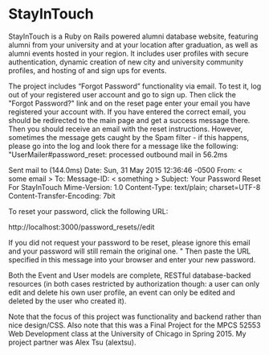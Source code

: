 # StayInTouch

StayInTouch is a Ruby on Rails powered alumni database website, featuring alumni from your university and at your location after graduation, as well as alumni events hosted in your region. It includes user profiles with secure authentication, dynamic creation of new city and university community profiles, and hosting of and sign ups for events. 

The project includes “Forgot Password” functionality via email. To test it, log out of your registered user account and go to sign up. Then click the "Forgot Password?" link and on the reset page enter your email you have registered your account with. If you have entered the correct email, you should be redirected to the main page and get a success message there. Then you should receive an email with the reset instructions. However, sometimes the message gets caught by the Spam filter - if this happens, please go into the log and look there for a message like the following:
"UserMailer#password_reset: processed outbound mail in 56.2ms

Sent mail to <your email address> (144.0ms)
Date: Sun, 31 May 2015 12:36:46 -0500
From: < some email >
To: <your email address>
Message-ID: < something >
Subject: Your Password Reset For StayInTouch
Mime-Version: 1.0
Content-Type: text/plain;
charset=UTF-8
Content-Transfer-Encoding: 7bit

To reset your password, click the following URL:

http://localhost:3000/password_resets/<some code>/edit

If you did not request your password to be reset, please ignore this email and your password will still remain the original one.
"
Then paste the URL specified in this message into your browser and enter your new password.

Both the Event and User models are complete, RESTful database-backed resources (in both cases restricted by authorization though: a user can only edit and delete his own user profile, an event can only be edited and deleted by the user who created it).

Note that the focus of this project was functionality and backend rather than nice design/CSS. 
Also note that this was a Final Project for the MPCS 52553 Web Development class at the University of Chicago in Spring 2015. My project partner was Alex Tsu (alextsu).
